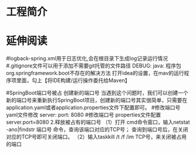 # 工程简介

# 延伸阅读
#logback-spring.xml用于日志优化,会在根目录下生成log记录运行情况
#.gitignore文件可以用于添加不需要git托管的文件路径
DEBUG:
java: 程序包org.springframework.boot不存在的解决方法
打开idea的设置，在mav的运行程序项里面，勾上【将IDE构建/运行操作委托给Maven】

#SpringBoot端口号被占
创建新的端口号
当遇到这个问题时，我们可以创建一个新的端口号来重新执行SpringBoot项目，创建新的端口号其实很简单，只需要在application.yaml或者application.properties文件下配置即可。
#修改端口号  yaml文件修改
server:
port: 8080
#修改端口号 properties文件配置
server.port=8080
2.释放被占有的端口号
（1）打开 cmd命令窗口，输入netstat -ano|findstr 端口号 命令，查询该端口对应的TCP号；
查询到端口号后，在关闭对应的TCP号即可关闭端口。
（2）输入taskkill /t /f /im TCP号，来关闭被占用的端口


